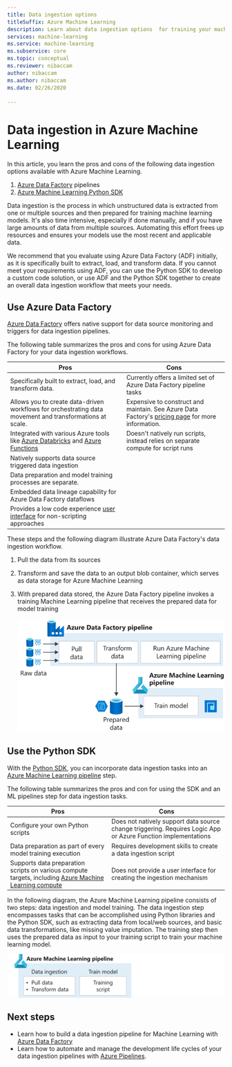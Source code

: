 ```yaml
---
title: Data ingestion options 
titleSuffix: Azure Machine Learning
description: Learn about data ingestion options  for training your machine learning models.
services: machine-learning
ms.service: machine-learning
ms.subservice: core
ms.topic: conceptual
ms.reviewer: nibaccam
author: nibaccam
ms.author: nibaccam
ms.date: 02/26/2020

---
```


# Data ingestion in Azure Machine Learning

In this article, you learn the pros and cons of the following data ingestion options available with Azure Machine Learning. 

1. [Azure Data Factory](#use-azure-data-factory) pipelines
2. [Azure Machine Learning Python SDK](#use-the-python-sdk)

Data ingestion is the process in which unstructured data is extracted from one or multiple sources and then prepared for training machine learning models. It's also time intensive, especially if done manually, and if you have large amounts of data from multiple sources. Automating this effort frees up resources and ensures your models use the most recent and applicable data.

We recommend that you evaluate using Azure Data Factory (ADF) initially, as it is specifically built to extract, load, and transform data. If you cannot meet your requirements using ADF, you can use the Python SDK to develop a custom code solution, or use ADF and the Python SDK together to create an overall data ingestion workflow that meets your needs.

## Use Azure Data Factory

[Azure Data Factory](https://docs.microsoft.com/azure/data-factory/introduction) offers native support for data source monitoring and triggers for data ingestion pipelines.  

The following table summarizes the pros and cons for using Azure Data Factory for your data ingestion workflows.

|Pros|Cons
---|---
Specifically built to extract, load, and transform data.|Currently offers a limited set of Azure Data Factory pipeline tasks 
Allows you to create data-driven workflows for orchestrating data movement and transformations at scale.|Expensive to construct and maintain. See Azure Data Factory's [pricing page](https://azure.microsoft.com/pricing/details/data-factory/data-pipeline/) for more information.
Integrated with various Azure tools like [Azure Databricks](https://docs.microsoft.com/azure/data-factory/transform-data-using-databricks-notebook) and [Azure Functions](https://docs.microsoft.com/azure/data-factory/control-flow-azure-function-activity) | Doesn't natively run scripts, instead relies on separate compute for script runs 
Natively supports data source triggered data ingestion| 
Data preparation and model training processes are separate.|
Embedded data lineage capability for Azure Data Factory dataflows|
Provides a low code experience [user interface](https://docs.microsoft.com/azure/data-factory/quickstart-create-data-factory-portal) for non-scripting approaches |

These steps and the following diagram illustrate Azure Data Factory's data ingestion workflow.

1. Pull the data from its sources
1. Transform and save the data to an output blob container, which serves as data storage for Azure Machine Learning
1. With prepared data stored, the Azure Data Factory pipeline invokes a training Machine Learning pipeline that receives the prepared data for model training


    ![ADF Data ingestion](media/concept-data-ingestion/data-ingest-option-one.svg)

## Use the Python SDK 

With the [Python SDK](https://docs.microsoft.com/python/api/overview/azure/ml), you can incorporate data ingestion tasks into an [Azure Machine Learning pipeline](how-to-create-your-first-pipeline.md) step.

The following table summarizes the pros and con for using the SDK and an ML pipelines step for data ingestion tasks.

Pros| Cons
---|---
Configure your own Python scripts | Does not natively support data source change triggering. Requires Logic App or Azure Function implementations
Data preparation as part of every model training execution|Requires development skills to create a data ingestion script
Supports data preparation scripts on various compute targets, including [Azure Machine Learning compute](concept-compute-target.md#azure-machine-learning-compute-managed) |Does not provide a user interface for creating the ingestion mechanism

In the following diagram, the Azure Machine Learning pipeline consists of two steps: data ingestion and model training. The data ingestion step encompasses tasks that can be accomplished using Python libraries and the Python SDK, such as extracting data from local/web sources, and basic data transformations, like missing value imputation. The training step then uses the prepared data as input to your training script to train your machine learning model. 

![Azure pipeline + SDK data ingestion](media/concept-data-ingestion/data-ingest-option-two.png)

## Next steps

* Learn how to build a data ingestion pipeline for Machine Learning with [Azure Data Factory](how-to-data-ingest-adf.md)
* Learn how to automate and manage the development life cycles of your data ingestion pipelines with [Azure Pipelines](how-to-cicd-data-ingestion.md).